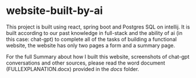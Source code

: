 # website-built-by-ai
This project is built using react, spring boot and Postgres SQL on intellij. It is built according to our past knowledge in full-stack and the ability of ai (in this case: chat-gpt) to complete all of the tasks of building a functional website, the website has only two pages a form and a summary page.

For the full Summary about how I built this website, screenshots of chat-gpt conversations and other sources, please read the word document (FULLEXPLANATION.docx) provided in the *docs* folder.

